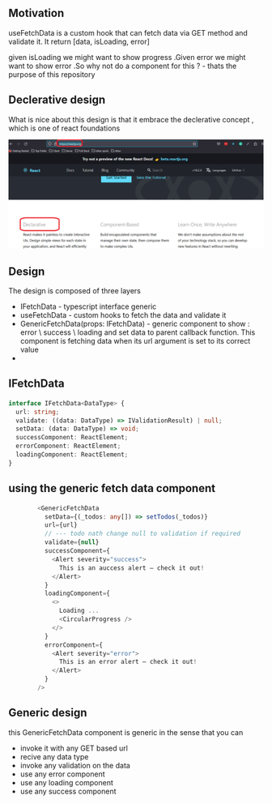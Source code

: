 <h2>Motivation</h2>
<p>useFetchData is a custom hook that can fetch data via GET method and validate it. It return [data, isLoading, error]</p>
<p>given isLoading we might want to show progress .Given error we might want to show error .So why not do a component for this ? - thats the purpose of this repository</p>

<h2>Declerative design</h2>
What is nice about this design is that it embrace the declerative concept , which is one of react foundations

![Declerative](./figs/declerative.png)

<h2>Design</h2>
The design is composed of three layers
<ul>
<li>IFetchData<DataType> - typescript interface generic</li>
<li>useFetchData<DataType> - custom hooks to fetch the data and validate it</li>
<li>GenericFetchData<DataType>(props: IFetchData<DataType>) - generic component to show : error \ success \ loading and set data to parent callback function. This component is fetching data when its url argument is set to its correct value<li>
</ul>

<h2>IFetchData</h2>

```ts
interface IFetchData<DataType> {
  url: string;
  validate: ((data: DataType) => IValidationResult) | null;
  setData: (data: DataType) => void;
  successComponent: ReactElement;
  errorComponent: ReactElement;
  loadingComponent: ReactElement;
}
```

<h2>using the generic fetch data component</h2>

```ts
        <GenericFetchData
          setData={(_todos: any[]) => setTodos(_todos)}
          url={url}
          // --- todo nath change null to validation if required
          validate={null}
          successComponent={
            <Alert severity="success">
              This is an auccess alert — check it out!
            </Alert>
          }
          loadingComponent={
            <>
              Loading ...
              <CircularProgress />
            </>
          }
          errorComponent={
            <Alert severity="error">
              This is an error alert — check it out!
            </Alert>
          }
        />
```

<h2>Generic design</h2>
this GenericFetchData component is generic in the sense that you can 
<ul>
<li>invoke it with any GET based url</li>
<li>recive any data type</li>
<li>invoke any validation on the data</li>
<li>use any error component</li>
<li>use any loading component</li>
<li>use any success component</li>
</ul>

